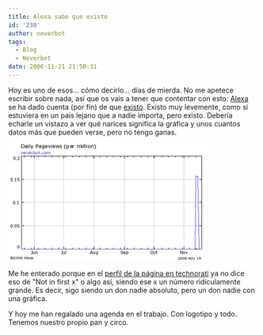 ```yaml
---
title: Alexa sabe que existo
id: '230'
author: neverbot
tags:
  - Blog
  - Neverbot
date: 2006-11-21 21:50:31
---
```


Hoy es uno de esos... cómo decirlo... días de mierda. No me apetece escribir sobre nada, así que os vais a tener que contentar con esto: [Alexa](http://www.alexa.com/) se ha dado cuenta (por fin) de que [existo](http://www.alexa.com/data/details/traffic_details?y=p&url=http%3A%2F%2Fwww.neverbot.com). Existo muy levemente, como si estuviera en un país lejano que a nadie importa, pero existo. Debería echarle un vistazo a ver qué narices significa la gráfica y unos cuantos datos más que pueden verse, pero no tengo ganas.

![Existo en Alexa. Guau.](./alexa-sabe-que-existo/existo-en-alexa.gif "Existo en Alexa. Guau.")

Me he enterado porque en el [perfil de la página en technorati](http://www.technorati.com/blogs/http%3A%2F%2Fwww.neverbot.com) ya no dice eso de "Not in first x" o algo así, siendo ese x un número ridículamente grande. Es decir, sigo siendo un don nadie absoluto, pero un don nadie con una gráfica.

Y hoy me han regalado una agenda en el trabajo. Con logotipo y todo. Tenemos nuestro propio pan y circo.